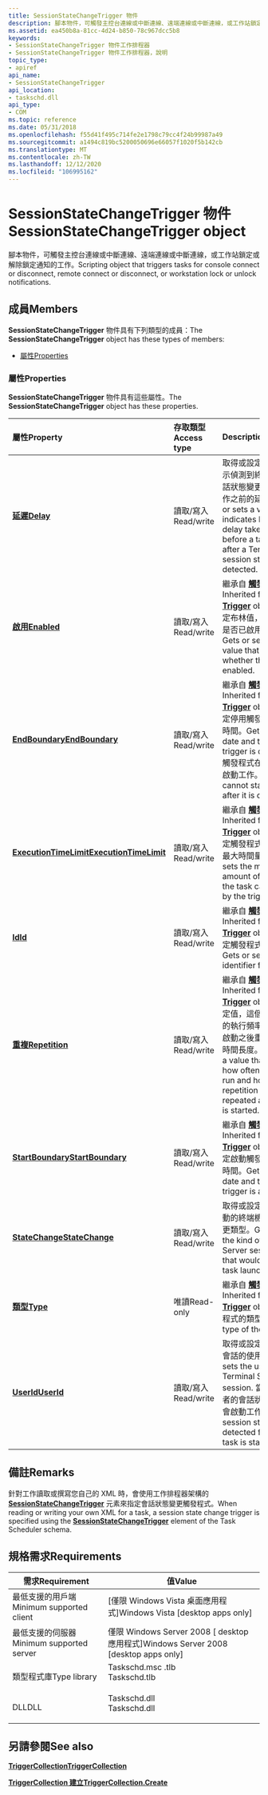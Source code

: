 ```yaml
---
title: SessionStateChangeTrigger 物件
description: 腳本物件，可觸發主控台連線或中斷連線、遠端連線或中斷連線，或工作站鎖定或解除鎖定通知的工作。
ms.assetid: ea450b8a-81cc-4d24-b850-78c967dcc5b8
keywords:
- SessionStateChangeTrigger 物件工作排程器
- SessionStateChangeTrigger 物件工作排程器，說明
topic_type:
- apiref
api_name:
- SessionStateChangeTrigger
api_location:
- taskschd.dll
api_type:
- COM
ms.topic: reference
ms.date: 05/31/2018
ms.openlocfilehash: f55d41f495c714fe2e1798c79cc4f24b99987a49
ms.sourcegitcommit: a1494c819bc5200050696e66057f1020f5b142cb
ms.translationtype: MT
ms.contentlocale: zh-TW
ms.lasthandoff: 12/12/2020
ms.locfileid: "106995162"
---
```

# <a name="sessionstatechangetrigger-object"></a><span data-ttu-id="682bd-105">SessionStateChangeTrigger 物件</span><span class="sxs-lookup"><span data-stu-id="682bd-105">SessionStateChangeTrigger object</span></span>

<span data-ttu-id="682bd-106">腳本物件，可觸發主控台連線或中斷連線、遠端連線或中斷連線，或工作站鎖定或解除鎖定通知的工作。</span><span class="sxs-lookup"><span data-stu-id="682bd-106">Scripting object that triggers tasks for console connect or disconnect, remote connect or disconnect, or workstation lock or unlock notifications.</span></span>

## <a name="members"></a><span data-ttu-id="682bd-107">成員</span><span class="sxs-lookup"><span data-stu-id="682bd-107">Members</span></span>

<span data-ttu-id="682bd-108">**SessionStateChangeTrigger** 物件具有下列類型的成員：</span><span class="sxs-lookup"><span data-stu-id="682bd-108">The **SessionStateChangeTrigger** object has these types of members:</span></span>

-   [<span data-ttu-id="682bd-109">屬性</span><span class="sxs-lookup"><span data-stu-id="682bd-109">Properties</span></span>](#properties)

### <a name="properties"></a><span data-ttu-id="682bd-110">屬性</span><span class="sxs-lookup"><span data-stu-id="682bd-110">Properties</span></span>

<span data-ttu-id="682bd-111">**SessionStateChangeTrigger** 物件具有這些屬性。</span><span class="sxs-lookup"><span data-stu-id="682bd-111">The **SessionStateChangeTrigger** object has these properties.</span></span>



| <span data-ttu-id="682bd-112">屬性</span><span class="sxs-lookup"><span data-stu-id="682bd-112">Property</span></span>                                                                | <span data-ttu-id="682bd-113">存取類型</span><span class="sxs-lookup"><span data-stu-id="682bd-113">Access type</span></span>           | <span data-ttu-id="682bd-114">Description</span><span class="sxs-lookup"><span data-stu-id="682bd-114">Description</span></span>                                                                                                                                                                                               |
|:------------------------------------------------------------------------|:----------------------|:----------------------------------------------------------------------------------------------------------------------------------------------------------------------------------------------------------|
| [<span data-ttu-id="682bd-115">**延遲**</span><span class="sxs-lookup"><span data-stu-id="682bd-115">**Delay**</span></span>](sessionstatechangetrigger-delay.md)<br/>             | <span data-ttu-id="682bd-116">讀取/寫入</span><span class="sxs-lookup"><span data-stu-id="682bd-116">Read/write</span></span><br/> | <span data-ttu-id="682bd-117">取得或設定值，這個值表示偵測到終端機伺服器會話狀態變更之後，啟動工作之前的延遲時間。</span><span class="sxs-lookup"><span data-stu-id="682bd-117">Gets or sets a value that indicates how long of a delay takes place before a task is started after a Terminal Server session state change is detected.</span></span><br/>                                         |
| [<span data-ttu-id="682bd-118">**啟用**</span><span class="sxs-lookup"><span data-stu-id="682bd-118">**Enabled**</span></span>](/windows/desktop/api/taskschd/nf-taskschd-itrigger-get_enabled)<br/>                          | <span data-ttu-id="682bd-119">讀取/寫入</span><span class="sxs-lookup"><span data-stu-id="682bd-119">Read/write</span></span><br/> | <span data-ttu-id="682bd-120">繼承自 [**觸發**](trigger.md) 程式物件。</span><span class="sxs-lookup"><span data-stu-id="682bd-120">Inherited from the [**Trigger**](trigger.md) object.</span></span> <span data-ttu-id="682bd-121">取得或設定布林值，這個值會指出是否已啟用觸發程式。</span><span class="sxs-lookup"><span data-stu-id="682bd-121">Gets or sets a Boolean value that indicates whether the trigger is enabled.</span></span><br/>                                                              |
| [<span data-ttu-id="682bd-122">**EndBoundary**</span><span class="sxs-lookup"><span data-stu-id="682bd-122">**EndBoundary**</span></span>](/windows/desktop/api/taskschd/nf-taskschd-itrigger-get_endboundary)<br/>                  | <span data-ttu-id="682bd-123">讀取/寫入</span><span class="sxs-lookup"><span data-stu-id="682bd-123">Read/write</span></span><br/> | <span data-ttu-id="682bd-124">繼承自 [**觸發**](trigger.md) 程式物件。</span><span class="sxs-lookup"><span data-stu-id="682bd-124">Inherited from the [**Trigger**](trigger.md) object.</span></span> <span data-ttu-id="682bd-125">取得或設定停用觸發程式的日期和時間。</span><span class="sxs-lookup"><span data-stu-id="682bd-125">Gets or sets the date and time when the trigger is deactivated.</span></span> <span data-ttu-id="682bd-126">觸發程式在停用之後無法啟動工作。</span><span class="sxs-lookup"><span data-stu-id="682bd-126">The trigger cannot start the task after it is deactivated.</span></span><br/>               |
| [<span data-ttu-id="682bd-127">**ExecutionTimeLimit**</span><span class="sxs-lookup"><span data-stu-id="682bd-127">**ExecutionTimeLimit**</span></span>](/windows/desktop/api/taskschd/nf-taskschd-itrigger-get_executiontimelimit)<br/>    | <span data-ttu-id="682bd-128">讀取/寫入</span><span class="sxs-lookup"><span data-stu-id="682bd-128">Read/write</span></span><br/> | <span data-ttu-id="682bd-129">繼承自 [**觸發**](trigger.md) 程式物件。</span><span class="sxs-lookup"><span data-stu-id="682bd-129">Inherited from the [**Trigger**](trigger.md) object.</span></span> <span data-ttu-id="682bd-130">取得或設定觸發程式可啟動工作的最大時間量。</span><span class="sxs-lookup"><span data-stu-id="682bd-130">Gets or sets the maximum amount of time in which the task can be started by the trigger.</span></span><br/>                                                 |
| [<span data-ttu-id="682bd-131">**Id**</span><span class="sxs-lookup"><span data-stu-id="682bd-131">**Id**</span></span>](/windows/desktop/api/taskschd/nf-taskschd-itrigger-get_id)<br/>                                    | <span data-ttu-id="682bd-132">讀取/寫入</span><span class="sxs-lookup"><span data-stu-id="682bd-132">Read/write</span></span><br/> | <span data-ttu-id="682bd-133">繼承自 [**觸發**](trigger.md) 程式物件。</span><span class="sxs-lookup"><span data-stu-id="682bd-133">Inherited from the [**Trigger**](trigger.md) object.</span></span> <span data-ttu-id="682bd-134">取得或設定觸發程式的識別碼。</span><span class="sxs-lookup"><span data-stu-id="682bd-134">Gets or sets the identifier for the trigger.</span></span><br/>                                                                                             |
| [<span data-ttu-id="682bd-135">**重複**</span><span class="sxs-lookup"><span data-stu-id="682bd-135">**Repetition**</span></span>](/windows/desktop/api/taskschd/nf-taskschd-itrigger-get_repetition)<br/>                    | <span data-ttu-id="682bd-136">讀取/寫入</span><span class="sxs-lookup"><span data-stu-id="682bd-136">Read/write</span></span><br/> | <span data-ttu-id="682bd-137">繼承自 [**觸發**](trigger.md) 程式物件。</span><span class="sxs-lookup"><span data-stu-id="682bd-137">Inherited from the [**Trigger**](trigger.md) object.</span></span> <span data-ttu-id="682bd-138">取得或設定值，這個值會指出工作的執行頻率，以及在工作啟動之後重複模式重複的時間長度。</span><span class="sxs-lookup"><span data-stu-id="682bd-138">Gets or sets a value that indicates how often the task is run and how long the repetition pattern is repeated after the task is started.</span></span><br/> |
| [<span data-ttu-id="682bd-139">**StartBoundary**</span><span class="sxs-lookup"><span data-stu-id="682bd-139">**StartBoundary**</span></span>](/windows/desktop/api/taskschd/nf-taskschd-itrigger-get_startboundary)<br/>              | <span data-ttu-id="682bd-140">讀取/寫入</span><span class="sxs-lookup"><span data-stu-id="682bd-140">Read/write</span></span><br/> | <span data-ttu-id="682bd-141">繼承自 [**觸發**](trigger.md) 程式物件。</span><span class="sxs-lookup"><span data-stu-id="682bd-141">Inherited from the [**Trigger**](trigger.md) object.</span></span> <span data-ttu-id="682bd-142">取得或設定啟動觸發程式的日期和時間。</span><span class="sxs-lookup"><span data-stu-id="682bd-142">Gets or sets the date and time when the trigger is activated.</span></span><br/>                                                                            |
| [<span data-ttu-id="682bd-143">**StateChange**</span><span class="sxs-lookup"><span data-stu-id="682bd-143">**StateChange**</span></span>](sessionstatechangetrigger-statechange.md)<br/> | <span data-ttu-id="682bd-144">讀取/寫入</span><span class="sxs-lookup"><span data-stu-id="682bd-144">Read/write</span></span><br/> | <span data-ttu-id="682bd-145">取得或設定會觸發工作啟動的終端機伺服器會話變更類型。</span><span class="sxs-lookup"><span data-stu-id="682bd-145">Gets or sets the kind of Terminal Server session change that would trigger a task launch.</span></span><br/>                                                                                                      |
| [<span data-ttu-id="682bd-146">**類型**</span><span class="sxs-lookup"><span data-stu-id="682bd-146">**Type**</span></span>](/windows/desktop/api/taskschd/nf-taskschd-itrigger-get_type)<br/>                                | <span data-ttu-id="682bd-147">唯讀</span><span class="sxs-lookup"><span data-stu-id="682bd-147">Read-only</span></span><br/>  | <span data-ttu-id="682bd-148">繼承自 [**觸發**](trigger.md) 程式物件。</span><span class="sxs-lookup"><span data-stu-id="682bd-148">Inherited from the [**Trigger**](trigger.md) object.</span></span> <span data-ttu-id="682bd-149">取得觸發程式的類型。</span><span class="sxs-lookup"><span data-stu-id="682bd-149">Gets the type of the trigger.</span></span><br/>                                                                                                            |
| [<span data-ttu-id="682bd-150">**UserId**</span><span class="sxs-lookup"><span data-stu-id="682bd-150">**UserId**</span></span>](sessionstatechangetrigger-userid.md)<br/>           | <span data-ttu-id="682bd-151">讀取/寫入</span><span class="sxs-lookup"><span data-stu-id="682bd-151">Read/write</span></span><br/> | <span data-ttu-id="682bd-152">取得或設定終端機伺服器會話的使用者。</span><span class="sxs-lookup"><span data-stu-id="682bd-152">Gets or sets the user for the Terminal Server session.</span></span> <span data-ttu-id="682bd-153">當偵測到此使用者的會話狀態變更時，就會啟動工作。</span><span class="sxs-lookup"><span data-stu-id="682bd-153">When a session state change is detected for this user, a task is started.</span></span><br/>                                                               |



 

## <a name="remarks"></a><span data-ttu-id="682bd-154">備註</span><span class="sxs-lookup"><span data-stu-id="682bd-154">Remarks</span></span>

<span data-ttu-id="682bd-155">針對工作讀取或撰寫您自己的 XML 時，會使用工作排程器架構的 [**SessionStateChangeTrigger**](taskschedulerschema-sessionstatechangetrigger-triggergroup-element.md) 元素來指定會話狀態變更觸發程式。</span><span class="sxs-lookup"><span data-stu-id="682bd-155">When reading or writing your own XML for a task, a session state change trigger is specified using the [**SessionStateChangeTrigger**](taskschedulerschema-sessionstatechangetrigger-triggergroup-element.md) element of the Task Scheduler schema.</span></span>

## <a name="requirements"></a><span data-ttu-id="682bd-156">規格需求</span><span class="sxs-lookup"><span data-stu-id="682bd-156">Requirements</span></span>



| <span data-ttu-id="682bd-157">需求</span><span class="sxs-lookup"><span data-stu-id="682bd-157">Requirement</span></span> | <span data-ttu-id="682bd-158">值</span><span class="sxs-lookup"><span data-stu-id="682bd-158">Value</span></span> |
|-------------------------------------|-----------------------------------------------------------------------------------------|
| <span data-ttu-id="682bd-159">最低支援的用戶端</span><span class="sxs-lookup"><span data-stu-id="682bd-159">Minimum supported client</span></span><br/> | <span data-ttu-id="682bd-160">\[僅限 Windows Vista 桌面應用程式\]</span><span class="sxs-lookup"><span data-stu-id="682bd-160">Windows Vista \[desktop apps only\]</span></span><br/>                                          |
| <span data-ttu-id="682bd-161">最低支援的伺服器</span><span class="sxs-lookup"><span data-stu-id="682bd-161">Minimum supported server</span></span><br/> | <span data-ttu-id="682bd-162">僅限 Windows Server 2008 \[ desktop 應用程式\]</span><span class="sxs-lookup"><span data-stu-id="682bd-162">Windows Server 2008 \[desktop apps only\]</span></span><br/>                                    |
| <span data-ttu-id="682bd-163">類型程式庫</span><span class="sxs-lookup"><span data-stu-id="682bd-163">Type library</span></span><br/>             | <dl> <span data-ttu-id="682bd-164"><dt>Taskschd.msc .tlb</dt></span><span class="sxs-lookup"><span data-stu-id="682bd-164"><dt>Taskschd.tlb</dt></span></span> </dl> |
| <span data-ttu-id="682bd-165">DLL</span><span class="sxs-lookup"><span data-stu-id="682bd-165">DLL</span></span><br/>                      | <dl> <span data-ttu-id="682bd-166"><dt>Taskschd.dll</dt></span><span class="sxs-lookup"><span data-stu-id="682bd-166"><dt>Taskschd.dll</dt></span></span> </dl> |



## <a name="see-also"></a><span data-ttu-id="682bd-167">另請參閱</span><span class="sxs-lookup"><span data-stu-id="682bd-167">See also</span></span>

<dl> <dt>

[<span data-ttu-id="682bd-168">**TriggerCollection**</span><span class="sxs-lookup"><span data-stu-id="682bd-168">**TriggerCollection**</span></span>](triggercollection.md)
</dt> <dt>

[<span data-ttu-id="682bd-169">**TriggerCollection 建立**</span><span class="sxs-lookup"><span data-stu-id="682bd-169">**TriggerCollection.Create**</span></span>](triggercollection-create.md)
</dt> </dl>

 

 





